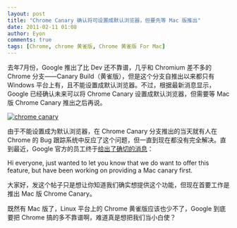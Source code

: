 ```yaml
---
layout: post
title: "Chrome Canary 确认将可设置成默认浏览器，但要先等 Mac 版推出"
date: 2011-02-11 01:08
author: Eyon
comments: true
tags: [Chrome, chrome 黄雀版, Chrome 黄雀版 For Mac]
---
```

去年7月份，Google 推出了比 Dev 还不靠谱，几乎和 Chromium 差不多的 Chrome 分支——Canary Build（黄雀版），但是这个分支自推出以来都只有 Windows 平台上有，且不能设置成默认浏览器。不过，根据最新消息显示，Google 已经确认未来可以将 Chrome Canary 设置成默认浏览器，但需要等 Mac 版 Chrome Canary 推出之后再说。

<a href="http://img.chromi.org/2011/02/chrome-canary.png">![](http://img.chromi.org/2011/02/chrome-canary.png "chrome canary")</a>

由于不能设置成为默认浏览器，在 Chrome Canary 分支推出的当天就有人在 Chrome 的 Bug 跟踪系统中反应了这个问题，但一直到现在都没有完全解决。直到最近，Google 官方的员工终于[给出了确切的消息](http://code.google.com/p/chromium/issues/detail?id=50117#c19)：



>

Hi everyone, just wanted to let you know that we do want to offer this feature, but have been working on providing a Mac canary first.

大家好，发这个帖子只是想让你知道我们确实想提供这个功能，但现在首要工作是推出 Mac 版 Chrome Canary。



既然有 Mac 版了，Linux 平台上的 Chrome 黄雀版应该也少不了，Google 到底要把 Chrome 搞的多不靠谱啊，难道真是想把我们当小白使？







